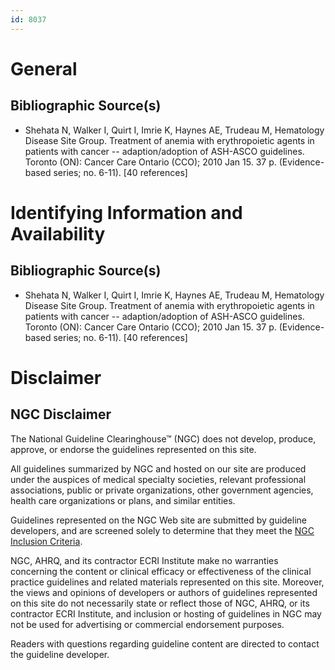 ```yaml
---
id: 8037
---
```


# General

## Bibliographic Source(s)

- Shehata N, Walker I, Quirt I, Imrie K, Haynes AE, Trudeau M, Hematology Disease Site Group. Treatment of anemia with erythropoietic agents in patients with cancer -- adaption/adoption of ASH-ASCO guidelines. Toronto (ON): Cancer Care Ontario (CCO); 2010 Jan 15. 37 p. (Evidence-based series; no. 6-11). [40 references]

# Identifying Information and Availability

## Bibliographic Source(s)

- Shehata N, Walker I, Quirt I, Imrie K, Haynes AE, Trudeau M, Hematology Disease Site Group. Treatment of anemia with erythropoietic agents in patients with cancer -- adaption/adoption of ASH-ASCO guidelines. Toronto (ON): Cancer Care Ontario (CCO); 2010 Jan 15. 37 p. (Evidence-based series; no. 6-11). [40 references]

# Disclaimer

## NGC Disclaimer

The National Guideline Clearinghouse™ (NGC) does not develop, produce, approve, or endorse the guidelines represented on this site.

All guidelines summarized by NGC and hosted on our site are produced under the auspices of medical specialty societies, relevant professional associations, public or private organizations, other government agencies, health care organizations or plans, and similar entities.

Guidelines represented on the NGC Web site are submitted by guideline developers, and are screened solely to determine that they meet the [NGC Inclusion Criteria](/help-and-about/summaries/inclusion-criteria).

NGC, AHRQ, and its contractor ECRI Institute make no warranties concerning the content or clinical efficacy or effectiveness of the clinical practice guidelines and related materials represented on this site. Moreover, the views and opinions of developers or authors of guidelines represented on this site do not necessarily state or reflect those of NGC, AHRQ, or its contractor ECRI Institute, and inclusion or hosting of guidelines in NGC may not be used for advertising or commercial endorsement purposes.

Readers with questions regarding guideline content are directed to contact the guideline developer.

